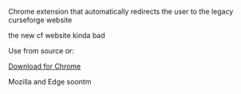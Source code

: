 Chrome extension that automatically redirects the user to the legacy curseforge website

the new cf website kinda bad

Use from source or:

[Download for Chrome](https://chrome.google.com/webstore/detail/legacy-curseforge/demgedckcknojckmoaijngacegggnpem/related)

Mozilla and Edge soontm
